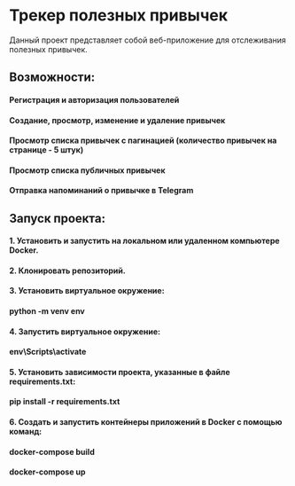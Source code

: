 # Трекер полезных привычек

Данный проект представляет собой веб-приложение для отслеживания полезных привычек.  

## Возможности:

#### Регистрация и авторизация пользователей
#### Создание, просмотр, изменение и удаление привычек
#### Просмотр списка привычек с пагинацией (количество привычек на странице - 5 штук)
#### Просмотр списка публичных привычек
#### Отправка напоминаний о привычке в Telegram

## Запуск проекта:

#### 1. Установить и запустить на локальном или удаленном компьютере Docker.
#### 2. Клонировать репозиторий.
#### 3. Установить виртуальное окружение: 
####   python -m venv env
#### 4. Запустить виртуальное окружение: 
####   env\Scripts\activate
#### 5. Установить зависимости проекта, указанные в файле requirements.txt:
####   pip install -r requirements.txt
#### 6. Создать и запустить контейнеры приложений в Docker с помощью команд: 
####   docker-compose build
####   docker-compose up


